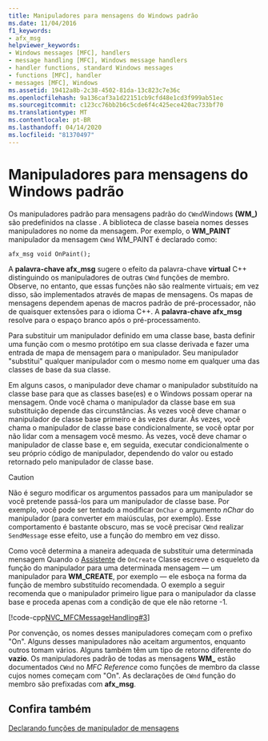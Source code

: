 ```yaml
---
title: Manipuladores para mensagens do Windows padrão
ms.date: 11/04/2016
f1_keywords:
- afx_msg
helpviewer_keywords:
- Windows messages [MFC], handlers
- message handling [MFC], Windows message handlers
- handler functions, standard Windows messages
- functions [MFC], handler
- messages [MFC], Windows
ms.assetid: 19412a8b-2c38-4502-81da-13c823c7e36c
ms.openlocfilehash: 9a136caf3a1d22151cb9cfd48e1cd3f999ab51ec
ms.sourcegitcommit: c123cc76bb2b6c5cde6f4c425ece420ac733bf70
ms.translationtype: MT
ms.contentlocale: pt-BR
ms.lasthandoff: 04/14/2020
ms.locfileid: "81370497"
---
```

# <a name="handlers-for-standard-windows-messages"></a>Manipuladores para mensagens do Windows padrão

Os manipuladores padrão para mensagens padrão do `CWnd`Windows **(WM_)** são predefinidos na classe . A biblioteca de classe baseia nomes desses manipuladores no nome da mensagem. Por exemplo, o **WM_PAINT** manipulador da mensagem `CWnd` WM_PAINT é declarado como:

`afx_msg void OnPaint();`

A **palavra-chave afx_msg** sugere o efeito da palavra-chave **virtual** C++ distinguindo os manipuladores de outras `CWnd` funções de membro. Observe, no entanto, que essas funções não são realmente virtuais; em vez disso, são implementados através de mapas de mensagens. Os mapas de mensagens dependem apenas de macros padrão de pré-processador, não de quaisquer extensões para o idioma C++. A **palavra-chave afx_msg** resolve para o espaço branco após o pré-processamento.

Para substituir um manipulador definido em uma classe base, basta definir uma função com o mesmo protótipo em sua classe derivada e fazer uma entrada de mapa de mensagem para o manipulador. Seu manipulador "substitui" qualquer manipulador com o mesmo nome em qualquer uma das classes de base da sua classe.

Em alguns casos, o manipulador deve chamar o manipulador substituído na classe base para que as classes base(es) e o Windows possam operar na mensagem. Onde você chama o manipulador da classe base em sua substituição depende das circunstâncias. Às vezes você deve chamar o manipulador de classe base primeiro e às vezes durar. Às vezes, você chama o manipulador de classe base condicionalmente, se você optar por não lidar com a mensagem você mesmo. Às vezes, você deve chamar o manipulador de classe base e, em seguida, executar condicionalmente o seu próprio código de manipulador, dependendo do valor ou estado retornado pelo manipulador de classe base.

> [!CAUTION]
> Não é seguro modificar os argumentos passados para um manipulador se você pretende passá-los para um manipulador de classe base. Por exemplo, você pode ser tentado a modificar `OnChar` o argumento *nChar* do manipulador (para converter em maiúsculas, por exemplo). Esse comportamento é bastante obscuro, mas se você precisar `CWnd` realizar `SendMessage` esse efeito, use a função do membro em vez disso.

Como você determina a maneira adequada de substituir uma determinada mensagem Quando o [Assistente](reference/mfc-class-wizard.md) de `OnCreate` Classe escreve o esqueleto da função do manipulador para uma determinada mensagem — um manipulador para **WM_CREATE**, por exemplo — ele esboça na forma da função de membro substituído recomendada. O exemplo a seguir recomenda que o manipulador primeiro ligue para o manipulador da classe base e proceda apenas com a condição de que ele não retorne -1.

[!code-cpp[NVC_MFCMessageHandling#3](../mfc/codesnippet/cpp/handlers-for-standard-windows-messages_1.cpp)]

Por convenção, os nomes desses manipuladores começam com o prefixo "On". Alguns desses manipuladores não aceitam argumentos, enquanto outros tomam vários. Alguns também têm um tipo de retorno diferente do **vazio**. Os manipuladores padrão de todas as mensagens **WM_** estão documentados `CWnd` no *MFC Reference* como funções de membro da classe cujos nomes começam com "On". As declarações de `CWnd` função do membro são prefixadas com **afx_msg**.

## <a name="see-also"></a>Confira também

[Declarando funções de manipulador de mensagens](../mfc/declaring-message-handler-functions.md)
